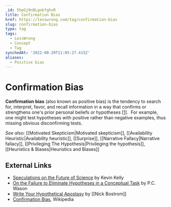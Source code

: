 ```yaml
---
_id: 5hpGj9nDLgokfghvR
title: Confirmation Bias
href: https://lesswrong.com/tag/confirmation-bias
slug: confirmation-bias
type: tag
tags:
  - LessWrong
  - Concept
  - Tag
synchedAt: '2022-08-29T11:05:27.415Z'
aliases:
  - Positive bias
---
```


# Confirmation Bias

**Confirmation bias** (also known as positive bias) is the tendency to search for, interpret, favor, and recall information in a way that confirms or strengthens one's prior personal beliefs or hypotheses \[[1](https://en.wikipedia.org/wiki/Confirmation_bias)\].  For example, one might test hypotheses with positive rather than negative examples, thus missing obvious disconfirming tests.

*See also:* [[Motivated Skepticism|Motivated skepticism]], [[Availability Heuristic|Availability heuristic]], [[Surprise]], [[Narrative Fallacy|Narrative fallacy]], [[Privileging The Hypothesis|Privileging the hypothesis]], [[Heuristics & Biases|Heuristics and Biases]]

## External Links

- [Speculations on the Future of Science](https://www.edge.org/conversation/kevin_kelly-speculations-on-the-future-of-science) by Kevin Kelly
- [On the Failure to Eliminate Hypotheses in a Conceptual Task](http://psy2.ucsd.edu/~mckenzie/Wason1960QJEP.pdf) by P.C. Wason
- [Write Your Hypothetical Apostasy](https://www.overcomingbias.com/2009/02/write-your-hypothetical-apostasy.html) by [[Nick Bostrom]]
- [Confirmation Bias](https://en.wikipedia.org/wiki/Confirmation_bias), Wikipedia

